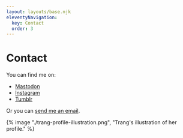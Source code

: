 ```yaml
---
layout: layouts/base.njk
eleventyNavigation:
  key: Contact
  order: 3
---
```


# Contact

You can find me on: 

- <a rel="me" href="https://mas.to/@tomatosoul" target="_blank">Mastodon</a>
- <a href="https://www.instagram.com/pagedeciel/" target="_blank">Instagram</a>
- <a href="https://wakamidori.tumblr.com/" target="_blank">Tumblr</a>

Or you can <a href="mailto:thientrangvu@proton.me?subject=Hi there">send me an email</a>.

{% image "./trang-profile-illustration.png", "Trang's illustration of her profile." %}